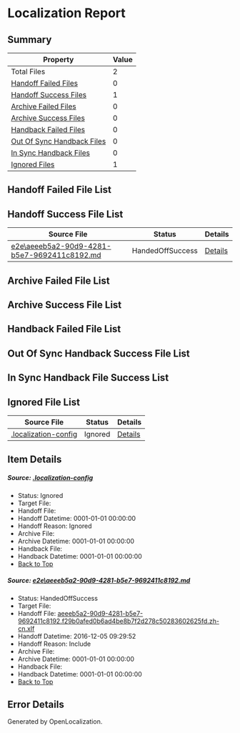 # <a name='report-top'></a> Localization Report

## Summary
 Property | Value 
 -------- | ----- 
 Total Files | 2
[ Handoff Failed Files ](#handoff-failed-list)| 0
[ Handoff Success Files ](#handoff-success-list)| 1
[ Archive Failed Files ](#archive-failed-list)| 0
[ Archive Success Files ](#archive-success-list)| 0
[ Handback Failed Files ](#handback-failed-list)| 0
[ Out Of Sync Handback Files ](#outofsync-handback-success-list)| 0
[ In Sync Handback Files ](#insync-handback-success-list)| 0
[ Ignored Files ](#ignored-list)| 1

## <a name='handoff-failed-list'></a> Handoff Failed File List

## <a name='handoff-success-list'></a> Handoff Success File List
 Source File | Status | Details 
 ----------- | ------ | ------- 
 [e2e\aeeeb5a2-90d9-4281-b5e7-9692411c8192.md](https://github.com/OpenLocalizationTestOrg/ol-test0/blob/8d59b28d5648a6ee14b9bc5c9b7166164ce769dd/e2e/aeeeb5a2-90d9-4281-b5e7-9692411c8192.md) | HandedOffSuccess | [Details](#961de8a931eef3b19c1cdec40b4f677079af63361)

## <a name='archive-failed-list'></a> Archive Failed File List

## <a name='archive-success-list'></a> Archive Success File List

## <a name='handback-failed-list'></a> Handback Failed File List

## <a name='outofsync-handback-success-list'></a> Out Of Sync Handback Success File List

## <a name='insync-handback-success-list'></a> In Sync Handback File Success List

## <a name='ignored-list'></a> Ignored File List
 Source File | Status | Details 
 ----------- | ------ | ------- 
 [.localization-config](https://github.com/OpenLocalizationTestOrg/ol-test0/blob/8d59b28d5648a6ee14b9bc5c9b7166164ce769dd/.localization-config) | Ignored | [Details](#c268a05ecaa7ec85942ed632c29928ee5bd6da8d0)

## Item Details
##### <a name='c268a05ecaa7ec85942ed632c29928ee5bd6da8d0'></a> Source: [.localization-config](https://github.com/OpenLocalizationTestOrg/ol-test0/blob/8d59b28d5648a6ee14b9bc5c9b7166164ce769dd/.localization-config)
* Status: Ignored
* Target File: 
* Handoff File: 
* Handoff Datetime: 0001-01-01 00:00:00
* Handoff Reason: Ignored
* Archive File: 
* Archive Datetime: 0001-01-01 00:00:00
* Handback File: 
* Handback Datetime: 0001-01-01 00:00:00
* [Back to Top](#report-top)

##### <a name='961de8a931eef3b19c1cdec40b4f677079af63361'></a> Source: [e2e\aeeeb5a2-90d9-4281-b5e7-9692411c8192.md](https://github.com/OpenLocalizationTestOrg/ol-test0/blob/8d59b28d5648a6ee14b9bc5c9b7166164ce769dd/e2e/aeeeb5a2-90d9-4281-b5e7-9692411c8192.md)
* Status: HandedOffSuccess
* Target File: 
* Handoff File: [aeeeb5a2-90d9-4281-b5e7-9692411c8192.f29b0afed0b6ad4be8b7f2d278c50283602625fd.zh-cn.xlf](https://github.com/OpenLocalizationTestOrg/ol-test0-handoff/blob/ce74583389b1a4e1501ef568d2ca5fbd16defb8a/ol-handoff/OpenLocalizationTestOrg/ol-test0-zhcn/shujia/ht/aeeeb5a2-90d9-4281-b5e7-9692411c8192.f29b0afed0b6ad4be8b7f2d278c50283602625fd.zh-cn.xlf)
* Handoff Datetime: 2016-12-05 09:29:52
* Handoff Reason: Include
* Archive File: 
* Archive Datetime: 0001-01-01 00:00:00
* Handback File: 
* Handback Datetime: 0001-01-01 00:00:00
* [Back to Top](#report-top)


## Error Details

Generated by OpenLocalization.
